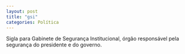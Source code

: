 ```yaml
---
layout: post
title: "gsi"
categories: Política
---
```

Sigla para Gabinete de Segurança Institucional, órgão responsável pela segurança do presidente e do governo.
